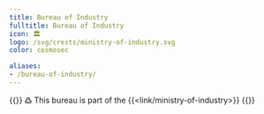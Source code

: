 ```yaml
---
title: Bureau of Industry
fulltitle: Bureau of Industry
icon: 🏛️
logo: /svg/crests/ministry-of-industry.svg
color: cosmosec

aliases:
- /bureau-of-industry/
---
```

{{<note>}}
߷ This bureau is part of the {{<link/ministry-of-industry>}}
{{</note>}}